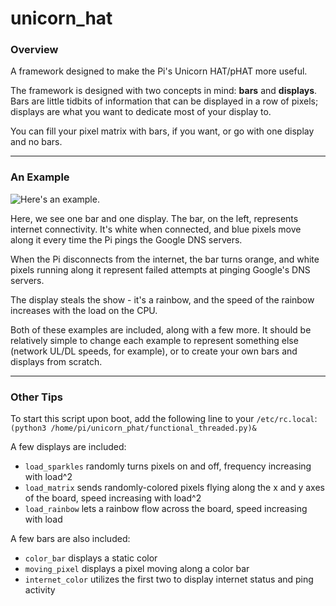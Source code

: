 # unicorn_hat

### Overview

A framework designed to make the Pi's Unicorn HAT/pHAT more useful.

The framework is designed with two concepts in mind: **bars** and **displays**. Bars are little tidbits of information that can be displayed in a row of pixels; displays are what you want to dedicate most of your display to.

You can fill your pixel matrix with bars, if you want, or go with one display and no bars.

---

### An Example

![Here's an example.](https://github.com/tusing/unicorn_phat/blob/images/out.gif?raw=true)

Here, we see one bar and one display. The bar, on the left, represents internet connectivity. It's white when connected, and blue pixels move along it every time the Pi pings the Google DNS servers.

When the Pi disconnects from the internet, the bar turns orange, and white pixels running along it represent failed attempts at pinging Google's DNS servers.

The display steals the show - it's a rainbow, and the speed of the rainbow increases with the load on the CPU.

Both of these examples are included, along with a few more. It should be relatively simple to change each example to represent something else (network UL/DL speeds, for example), or to create your own bars and displays from scratch.

---

### Other Tips

To start this script upon boot, add the following line to your ```/etc/rc.local```: ```(python3 /home/pi/unicorn_phat/functional_threaded.py)&```

A few displays are included:
* ```load_sparkles``` randomly turns pixels on and off, frequency increasing with load^2
* ```load_matrix``` sends randomly-colored pixels flying along the x and y axes of the board, speed increasing with load^2
* ```load_rainbow``` lets a rainbow flow across the board, speed increasing with load

A few bars are also included:
* ```color_bar``` displays a static color
* ```moving_pixel``` displays a pixel moving along a color bar
* ```internet_color``` utilizes the first two to display internet status and ping activity
